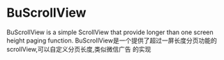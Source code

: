 

# BuScrollView
BuScrollView is a simple ScrollView that provide longer than one screen height paging function.
BuScrollView是一个提供了超过一屏长度分页功能的scrollView,可以自定义分页长度,类似微信广告
的实现



